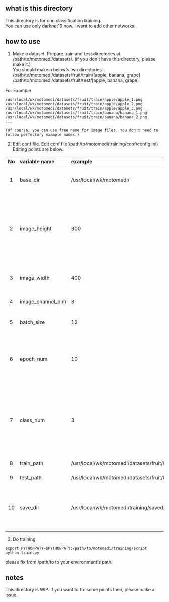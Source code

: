 ## what is this directory
This directory is for cnn classification training.  
You can use only darknet19 now. I want to add other networks.

## how to use
1. Make a dataset.
 Prepare train and test directories at /path/to/motomedi/datasets/. (if you don't have this directory, please make it.)  
 You should make a below's two directories.  
  /path/to/motomedi/datasets/fruit/train/[apple, banana, grape]  
  /path/to/motomedi/datasets/fruit/test/[apple, banana, grape]  

 For Example  

  ```
  /usr/local/wk/motomedi/datasets/fruit/train/apple/apple_1.png
  /usr/local/wk/motomedi/datasets/fruit/train/apple/apple_2.png
  /usr/local/wk/motomedi/datasets/fruit/train/apple/apple_3.png
  /usr/local/wk/motomedi/datasets/fruit/train/banana/banana_1.png
  /usr/local/wk/motomedi/datasets/fruit/train/banana/banana_2.png
  ...
  ```

    (Of course, you can use free name for image files. You don't need to follow perfectory example names.)

2. Edit conf file.
 Edit conf file(/path/to/motomedi/training/conf/config.ini)
 Editing points are below.
 
| No | variable name | example | remark |
|:-----------:|:------------|:------------|:--------|
| 1 | base_dir | /usr/local/wk/motomedi/  | your environment's motomedi path. |
| 2 | image_height | 300 | your images height size. if this doesn't match your image file height, it is ok. Automatically resize on processing using this config. |
| 3 | image_width | 400 | your images width size. and same as image_height. |
| 4 | image_channel_dim | 3 | your image channel dimensions. |
| 5 | batch_size | 12 | cnn's processing batch size. |
| 6 | epoch_num | 10 | cnn's processing epoch number. 1 epoch means using for training all training data. |
| 7 | class_num | 3 | your target classification's result number.(this number correspond with number of directories under t    he datasets/train/ and datasets/test/) |
| 8 | train_path | /usr/local/wk/motomedi/datasets/fruit/train/ | your train data path. |
| 9 | test_path | /usr/local/wk/motomedi/datasets/fruit/test/ | your test data path. |
| 10 | save_dir | /usr/local/wk/motomedi/training/saved/ | your save path. after processing this path save log, model, result, conf file. |

3. Do training.
 ```
 export PYTHONPATY=$PYTHONPATY:/path/to/motomedi/training/script
 python train.py
 ```

 please fix from /path/to to your environment's path.

## notes
 This directory is WIP.
 if you want to fix some points then, please make a issue.
